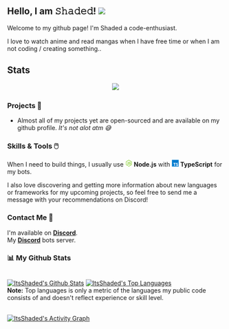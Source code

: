 <!-- You found this secret, Grats! 👏 -->
<!--
My secret info 👀 

- I code for about 5-6 hours
- I am a gamer too lol
- I am  16 yr old
-->

## Hello, I am 𝚂𝚑𝚊𝚍𝚎𝚍! <img src="https://github.com/ItsArchfiend/ItsArchfiend/blob/main/WaveIcon.gif" width="30px">

Welcome to my github page! I'm Shaded a code-enthusiast.

I love to watch anime and read mangas when I have free time or when I am not coding / creating something..

## Stats
<div align="center"><img src="https://github-profile-trophy.vercel.app/?username=ItsShaded&theme=react"></div>

### Projects 📁

* Almost all of my projects yet are open-sourced and are available on my github profile. *It's not alot atm 😅*

### Skills & Tools 🖱️

When I need to build things, I usually use ![node-js](https://github.com/Androz2091/Androz2091/raw/main/node-js.png) **Node.js** with ![typescript](https://github.com/Androz2091/Androz2091/raw/main/typescript.png) **TypeScript** for my bots.

I also love discovering and getting more information about new languages or frameworks for my upcoming projects, so feel free to send me a message with your recommendations on Discord!

### Contact Me 🤝

I'm available on **[Discord](https://discord.gg/wWUd6UV)**. <br>
My **[Discord](https://discord.gg/spgTFE9)** bots server.

### 📊 My Github Stats

  <br/>
    <a href="https://github.com/ItsShaded/github-readme-stats"><img alt="ItsShaded's Github Stats" src="https://github-readme-stats.vercel.app/api?username=ItsShaded&show_icons=true&count_private=true&theme=react&hide_border=true&bg_color=0D1117" /></a>
  <a href="https://github.com/ItsShaded/github-readme-stats"><img alt="ItsShaded's Top Languages" src="https://github-readme-stats.vercel.app/api/top-langs/?username=ItsShaded&langs_count=8&count_private=true&layout=compact&theme=react&hide_border=true&bg_color=0D1117" /></a>
  <br/>
  <b>Note:</b> Top languages is only a metric of the languages my public code consists of and doesn't reflect experience or skill level.


<br/>
<br/>

<a href="https://github.com/ItsShaded/github-readme-activity-graph"><img alt="ItsShaded's Activity Graph" src="https://activity-graph.herokuapp.com/graph?username=ItsShaded&bg_color=0D1117&color=5BCDEC&line=5BCDEC&point=FFFFFF&hide_border=true" /></a>

<br/>
<br/>
